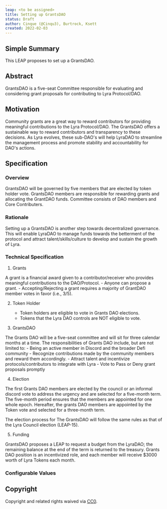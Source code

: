 ```yaml
---
leap: <to be assigned>
title: Setting up GrantsDAO
status: Draft
author: Cinque (@Cinqu3), Burtrock, Ksett
created: 2022-02-03
---
```


<!--You can leave these HTML comments in your merged LEAP and delete the visible duplicate text guides, they will not appear and may be helpful to refer to if you edit it again. This is the suggested template for new LEAPs. Note that a LEAP number will be assigned by an editor. When opening a pull request to submit your LEAP, please use an abbreviated title in the filename, `leap-draft_title_abbrev.md`. The title should be 44 characters or less.-->

## Simple Summary
<!--"If you can't explain it simply, you don't understand it well enough." Simply describe the outcome the proposed changes intend to achieve. This should be non-technical and accessible to a casual community member.-->
This LEAP proposes to set up a GrantsDAO.

## Abstract
<!--A short (~200 word) description of the proposed change, the abstract should clearly describe the proposed change. This is what *will* be done if the LEAP is implemented, not *why* it should be done or *how* it will be done. If the LEAP proposes deploying a new contract, write, "we propose to deploy a new contract that will do x".-->
GrantsDAO is a five-seat Committee responsible for evaluating and considering grant proposals for contributing to Lyra Protocol/DAO.

##  Motivation
<!--This is the problem statement. This is the *why* of the LEAP. It should clearly explain *why* the current state of the protocol is inadequate. It is critical that you explain *why* the change is needed, if the LEAP proposes changing how something is calculated, you must address *why* the current calculation is inaccurate or wrong. This is not the place to describe how the LEAP will address the issue!-->
Community grants are a great way to reward contributors for providing meaningful contributions to the Lyra Protocol/DAO. The GrantsDAO offers a sustainable way to reward contributors and transparency to these decisions. As Lyra evolves, these sub-DAO's will help LyraDAO to streamline the management process and promote stability and accountability for DAO's actions.

## Specification

<!--The specification should describe the syntax and semantics of any new feature, there are five sections
1. Overview
2. Rationale
3. Technical Specification
4. Test Cases
5. Configurable Values
-->

### Overview
<!--This is a high level overview of *how* the LEAP will solve the problem. The overview should clearly describe how the new feature will be implemented.-->
GrantsDAO will be governed by five members that are elected by token holder vote. GrantsDAO members are responsible for rewarding grants and allocating the GrantDAO funds.
Committee consists of <number> DAO members and <number> Core Contributers.


### Rationale
Setting up a GrantsDAO is another step towards decentralized governance. This will enable LyraDAO to manage funds towards the betterment of the protocol and attract talent/skills/culture to develop and sustain the growth of Lyra.

### Technical Specification

1. Grants

A grant is a financial award given to a contributor/receiver who provides meaningful contributions to the DAO/Protocol. 
	- Anyone can propose a grant.
	- Accepting/Rejecting a grant requires a majority of GrantDAO member votes in favor (i.e., 3/5).

2. Token Holder
	 - Token holders are eligible to vote in Grants DAO elections.
	 - Tokens that the Lyra DAO controls are NOT eligible to vote.

3. GrantsDAO

The Grants DAO will be a five-seat committee and will sit for three calendar months at a time. The responsibilities of Grants DAO include, but are not limited to:
	- Being an active member in Discord and the broader Defi community
	- Recognize contributions made by the community members and reward them accordingly.
	- Attract talent and incentivize protocols/contributors to integrate with Lyra
	- Vote to Pass or Deny grant proposals promptly

4. Election

The first Grants DAO members are elected by the council or an informal discord vote to address the urgency and are selected for a five-month term. The five-month period ensures that the members are appointed for one whole epoch.
Hereafter, the grants DAO members are appointed by the Token vote and selected for a three-month term.

The election process for The GrantsDAO will follow the same rules as that of the Lyra Council election (LEAP-15).

5. Funding

GrantsDAO proposes a LEAP to request a budget from the LyraDAO; the remaining balance at the end of the term is returned to the treasury.
Grants DAO position is an incentivized role, and each member will receive $3000 worth of Lyra Tokens each month.

### Configurable Values
<!--Please list all values configurable under this implementation.-->

## Copyright
Copyright and related rights waived via [CC0](https://creativecommons.org/publicdomain/zero/1.0/).
